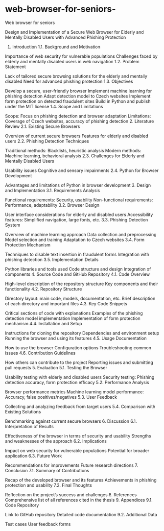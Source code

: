 # web-browser-for-seniors-
Web browser for seniors 

Design and Implementation of a Secure Web Browser for Elderly and Mentally Disabled Users with Advanced Phishing Protection
1. Introduction
1.1. Background and Motivation

Importance of web security for vulnerable populations
Challenges faced by elderly and mentally disabled users in web navigation
1.2. Problem Statement

Lack of tailored secure browsing solutions for the elderly and mentally disabled
Need for advanced phishing protection
1.3. Objectives

Develop a secure, user-friendly browser
Implement machine learning for phishing detection
Adapt detection model to Czech websites
Implement form protection on detected fraudulent sites
Build in Python and publish under the MIT license
1.4. Scope and Limitations

Scope: Focus on phishing detection and browser adaptation
Limitations: Coverage of Czech websites, accuracy of phishing detection
2. Literature Review
2.1. Existing Secure Browsers

Overview of current secure browsers
Features for elderly and disabled users
2.2. Phishing Detection Techniques

Traditional methods: Blacklists, heuristic analysis
Modern methods: Machine learning, behavioral analysis
2.3. Challenges for Elderly and Mentally Disabled Users

Usability issues
Cognitive and sensory impairments
2.4. Python for Browser Development

Advantages and limitations of Python in browser development
3. Design and Implementation
3.1. Requirements Analysis

Functional requirements: Security, usability
Non-functional requirements: Performance, adaptability
3.2. Browser Design

User interface considerations for elderly and disabled users
Accessibility features: Simplified navigation, large fonts, etc.
3.3. Phishing Detection System

Overview of machine learning approach
Data collection and preprocessing
Model selection and training
Adaptation to Czech websites
3.4. Form Protection Mechanism

Techniques to disable text insertion in fraudulent forms
Integration with phishing detection
3.5. Implementation Details

Python libraries and tools used
Code structure and design
Integration of components
4. Source Code and GitHub Repository
4.1. Code Overview

High-level description of the repository structure
Key components and their functionality
4.2. Repository Structure

Directory layout: main code, models, documentation, etc.
Brief description of each directory and important files
4.3. Key Code Snippets

Critical sections of code with explanations
Examples of the phishing detection model implementation
Implementation of form protection mechanism
4.4. Installation and Setup

Instructions for cloning the repository
Dependencies and environment setup
Running the browser and using its features
4.5. Usage Documentation

How to use the browser
Configuration options
Troubleshooting common issues
4.6. Contribution Guidelines

How others can contribute to the project
Reporting issues and submitting pull requests
5. Evaluation
5.1. Testing the Browser

Usability testing with elderly and disabled users
Security testing: Phishing detection accuracy, form protection efficacy
5.2. Performance Analysis

Browser performance metrics
Machine learning model performance: Accuracy, false positives/negatives
5.3. User Feedback

Collecting and analyzing feedback from target users
5.4. Comparison with Existing Solutions

Benchmarking against current secure browsers
6. Discussion
6.1. Interpretation of Results

Effectiveness of the browser in terms of security and usability
Strengths and weaknesses of the approach
6.2. Implications

Impact on web security for vulnerable populations
Potential for broader application
6.3. Future Work

Recommendations for improvements
Future research directions
7. Conclusion
7.1. Summary of Contributions

Recap of the developed browser and its features
Achievements in phishing protection and usability
7.2. Final Thoughts

Reflection on the project’s success and challenges
8. References
Comprehensive list of all references cited in the thesis
9. Appendices
9.1. Code Repository

Link to GitHub repository
Detailed code documentation
9.2. Additional Data

Test cases
User feedback forms

